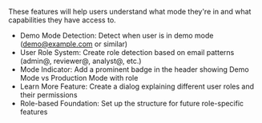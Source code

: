 

These features will help users understand what mode they're in and what capabilities they have access to.
- Demo Mode Detection: Detect when user is in demo mode (demo@example.com or similar)
- User Role System: Create role detection based on email patterns (admin@, reviewer@, analyst@, etc.)
- Mode Indicator: Add a prominent badge in the header showing Demo Mode vs Production Mode with role
- Learn More Feature: Create a dialog explaining different user roles and their permissions
- Role-based Foundation: Set up the structure for future role-specific features
